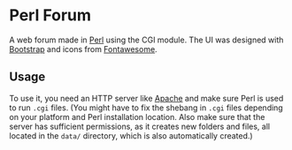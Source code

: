 
# Perl Forum
A web forum made in [Perl](https://www.perl.org/) using the CGI module. The UI was designed with [Bootstrap](ttps://getbootstrap.com/) and icons from [Fontawesome](https://fontawesome.com/).

## Usage  
To use it, you need an HTTP server like [Apache](https://www.apache.org/) and make sure Perl is used to run `.cgi` files.
(You might have to fix the shebang in `.cgi` files depending on your platform and Perl installation location. Also make sure that the server has sufficient permissions, as it creates new folders and files, all located in the `data/` directory, which is also automatically created.)
